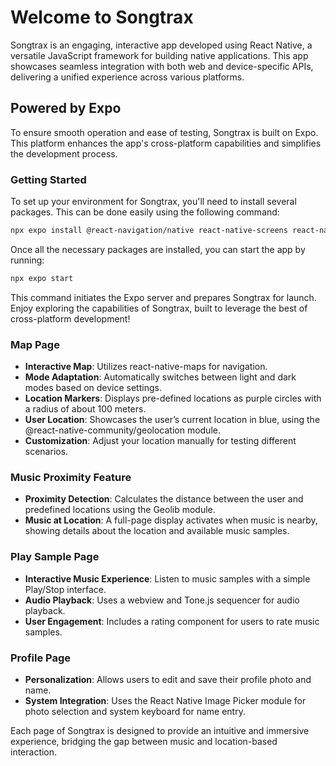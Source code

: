 
# Welcome to Songtrax

Songtrax is an engaging, interactive app developed using React Native, a versatile JavaScript framework for building native applications. This app showcases seamless integration with both web and device-specific APIs, delivering a unified experience across various platforms.

## Powered by Expo

To ensure smooth operation and ease of testing, Songtrax is built on Expo. This platform enhances the app's cross-platform capabilities and simplifies the development process.

### Getting Started

To set up your environment for Songtrax, you'll need to install several packages. This can be done easily using the following command:

```bash
npx expo install @react-navigation/native react-native-screens react-native-safe-area-context @react-navigation/stack @react-navigation/bottom-tabs react-native-linear-gradient react-native-gesture-handler react-native-maps expo-location geolib react-native-webview react-native-image-picker
```

Once all the necessary packages are installed, you can start the app by running:

```bash
npx expo start
```

This command initiates the Expo server and prepares Songtrax for launch. Enjoy exploring the capabilities of Songtrax, built to leverage the best of cross-platform development!

### Map Page
- **Interactive Map**: Utilizes react-native-maps for navigation.
- **Mode Adaptation**: Automatically switches between light and dark modes based on device settings.
- **Location Markers**: Displays pre-defined locations as purple circles with a radius of about 100 meters.
- **User Location**: Showcases the user’s current location in blue, using the @react-native-community/geolocation module.
- **Customization**: Adjust your location manually for testing different scenarios.

### Music Proximity Feature
- **Proximity Detection**: Calculates the distance between the user and predefined locations using the Geolib module.
- **Music at Location**: A full-page display activates when music is nearby, showing details about the location and available music samples.

### Play Sample Page
- **Interactive Music Experience**: Listen to music samples with a simple Play/Stop interface.
- **Audio Playback**: Uses a webview and Tone.js sequencer for audio playback.
- **User Engagement**: Includes a rating component for users to rate music samples.

### Profile Page
- **Personalization**: Allows users to edit and save their profile photo and name.
- **System Integration**: Uses the React Native Image Picker module for photo selection and system keyboard for name entry.

Each page of Songtrax is designed to provide an intuitive and immersive experience, bridging the gap between music and location-based interaction.


